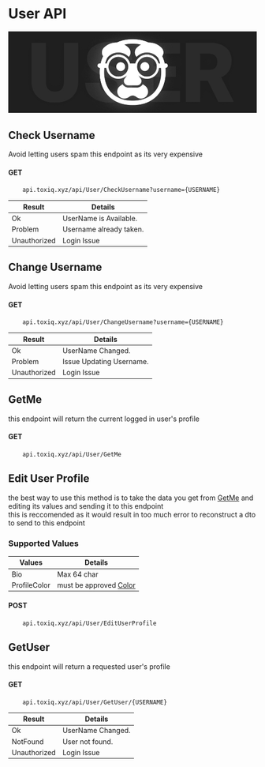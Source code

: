 # User API

![Logo](/Images/user.jpg)

## Check Username

Avoid letting users spam this endpoint as its very expensive 

#### GET
        api.toxiq.xyz/api/User/CheckUsername?username={USERNAME}

| Result       | Details                 |
|--------------|-------------------------|
| Ok           | UserName is Available.      |
| Problem      | Username already taken. |
| Unauthorized | Login Issue             |

## Change Username
Avoid letting users spam this endpoint as its very expensive 

#### GET
        api.toxiq.xyz/api/User/ChangeUsername?username={USERNAME}

| Result       | Details                 |
|--------------|-------------------------|
| Ok           | UserName Changed.      |
| Problem      | Issue Updating Username. |
| Unauthorized | Login Issue             |


## GetMe

this endpoint will return the current logged in user's profile

#### GET
        api.toxiq.xyz/api/User/GetMe

## Edit User Profile

the best way to use this method is to take the data you get from [GetMe](#GetMe) and editing its values and sending it to this endpoint  
this is reccomended as it would result in too much error to reconstruct a dto to send to this endpoint

### Supported Values 
| Values       | Details                |
|--------------|------------------------|
| Bio          | Max 64 char            |
| ProfileColor | must be approved [Color](/Endpoints/Color.md) |

#### POST
        api.toxiq.xyz/api/User/EditUserProfile



## GetUser

this endpoint will return a requested user's profile

#### GET
        api.toxiq.xyz/api/User/GetUser/{USERNAME}

| Result       | Details                 |
|--------------|-------------------------|
| Ok           | UserName Changed.      |
| NotFound      | User not found. |
| Unauthorized | Login Issue             |